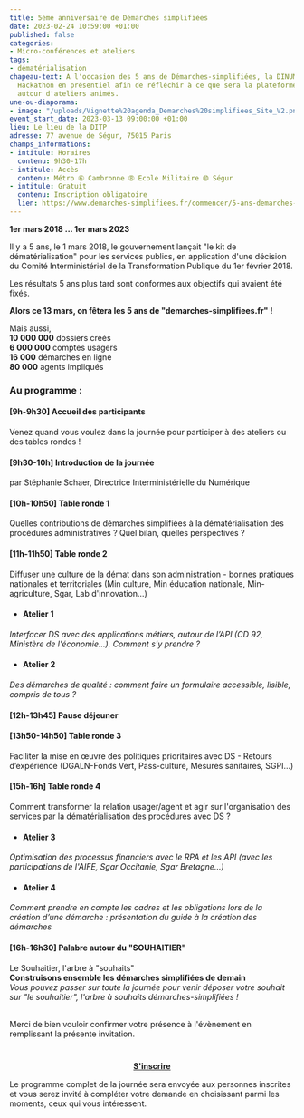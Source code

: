 ```yaml
---
title: 5ème anniversaire de Démarches simplifiées
date: 2023-02-24 10:59:00 +01:00
published: false
categories:
- Micro-conférences et ateliers
tags:
- dématérialisation
chapeau-text: A l'occasion des 5 ans de Démarches-simplifiées, la DINUM organise un
  Hackathon en présentiel afin de réfléchir à ce que sera la plateforme dans 5 ans
  autour d'ateliers animés.
une-ou-diaporama:
- image: "/uploads/Vignette%20agenda_Demarches%20simplifiees_Site_V2.png"
event_start_date: 2023-03-13 09:00:00 +01:00
lieu: Le lieu de la DITP
adresse: 77 avenue de Ségur, 75015 Paris
champs_informations:
- intitule: Horaires
  contenu: 9h30-17h
- intitule: Accès
  contenu: Métro ➅ Cambronne ➇ Ecole Militaire ➉ Ségur
- intitule: Gratuit
  contenu: Inscription obligatoire
  lien: https://www.demarches-simplifiees.fr/commencer/5-ans-demarches-simplifiees-fr-13-mars-2023
---
```


**1er mars 2018 … 1er mars 2023**

Il y a 5 ans, le 1 mars 2018, le gouvernement lançait "le kit de dématérialisation" pour les services publics, en application d'une décision du Comité Interministériel de la Transformation Publique du 1er février 2018.

Les résultats 5 ans plus tard sont conformes aux objectifs qui avaient été fixés.
 
**Alors ce 13 mars, on fêtera les 5 ans de "demarches-simplifiees.fr" !**
 
Mais aussi,
<br> **10 000 000** dossiers créés
<br> **6 000 000** comptes usagers
<br> **16 000** démarches en ligne
<br> **80 000** agents impliqués


### Au programme :
#### [9h-9h30] **Accueil des participants**
Venez quand vous voulez dans la journée pour participer à des ateliers ou des tables rondes !

#### [9h30-10h] **Introduction de la journée** 
par Stéphanie Schaer, Directrice  Interministérielle du Numérique

#### [10h-10h50] **Table ronde 1**
Quelles contributions de démarches simplifiées à la dématérialisation des procédures administratives ? Quel bilan, quelles perspectives ?

#### [11h-11h50] **Table ronde 2**
Diffuser une culture de la démat dans son administration - bonnes pratiques nationales et territoriales (Min culture, Min éducation nationale, Min-agriculture, Sgar, Lab d'innovation…)

* #### Atelier 1
*Interfacer DS avec des applications métiers, autour de l’API (CD 92, Ministère de l'économie…). Comment s'y prendre ?*

* #### Atelier 2
*Des démarches de qualité : comment faire un formulaire accessible, lisible, compris de tous ?*

#### [12h-13h45] **Pause déjeuner**

#### [13h50-14h50] **Table ronde 3**
Faciliter la mise en œuvre des politiques prioritaires avec DS - Retours d’expérience (DGALN-Fonds Vert, Pass-culture, Mesures sanitaires, SGPI...)

#### [15h-16h] **Table ronde 4**
Comment transformer la relation usager/agent et agir sur l'organisation des services par la dématérialisation des procédures avec DS ?

* #### Atelier 3
*Optimisation des processus financiers avec le RPA et les API (avec les participations de l'AIFE, Sgar Occitanie, Sgar Bretagne…)*

* #### Atelier 4
*Comment prendre en compte les cadres et les obligations lors de la création d’une démarche : présentation du guide à la création des démarches*

#### [16h-16h30] **Palabre autour du "SOUHAITIER"**
Le Souhaitier, l'arbre à "souhaits" 
<br> **Construisons ensemble les démarches simplifiées de demain**
<br> *Vous pouvez passer sur toute la journée pour venir déposer votre souhait sur "le souhaitier", l'arbre à souhaits démarches-simplifiées !* 

<br>
Merci de bien vouloir confirmer votre présence à l'évènement en remplissant la présente invitation.

<div align="center" style="margin-bottom: 15px; margin-top: 40px"><a href="https://www.demarches-simplifiees.fr/commencer/5-ans-demarches-simplifiees-fr-13-mars-2023" class="button" title="S'inscrire - Lien externe"><b>S'inscrire</b></a></div>

Le programme complet de la journée sera envoyée aux personnes inscrites et vous serez invité à compléter votre demande en choisissant parmi les moments, ceux qui vous intéressent.